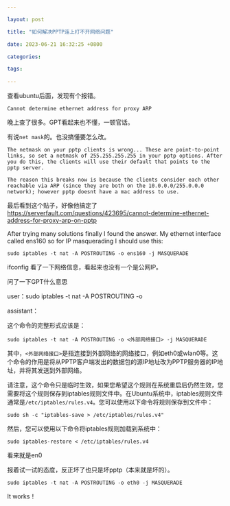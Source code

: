 ```yaml
---

layout: post

title: "如何解决PPTP连上打不开网络问题"

date: 2023-06-21 16:32:25 +0800

categories:

tags:
   
---
```

   
查看ubuntu后面，发现有个报错。

`Cannot determine ethernet address for proxy ARP`

晚上查了很多。GPT看起来也不懂，一顿官话。

有说`net mask`的。也没搞懂要怎么改。
```text
The netmask on your pptp clients is wrong... These are point-to-point links, so set a netmask of 255.255.255.255 in your pptp options. After you do this, the clients will use their default that points to the pptp server.

The reason this breaks now is because the clients consider each other reachable via ARP (since they are both on the 10.0.0.0/255.0.0.0 network); however pptp doesnt have a mac address to use.
```

最后看到这个贴子，好像他搞定了
https://serverfault.com/questions/423695/cannot-determine-ethernet-address-for-proxy-arp-on-pptp


After trying many solutions finally I found the answer. My ethernet interface called ens160 so for IP masquerading I should use this:
```text
sudo iptables -t nat -A POSTROUTING -o ens160 -j MASQUERADE
```

ifconfig 看了一下网络信息，看起来也没有一个是公网IP。

问了一下GPT什么意思

user：sudo iptables -t nat -A POSTROUTING -o

assistant：

这个命令的完整形式应该是：

```
sudo iptables -t nat -A POSTROUTING -o <外部网络接口> -j MASQUERADE
```

其中，`<外部网络接口>`是指连接到外部网络的网络接口，例如eth0或wlan0等。这个命令的作用是将从PPTP客户端发出的数据包的源IP地址改为PPTP服务器的IP地址，并将其发送到外部网络。

请注意，这个命令只是临时生效，如果您希望这个规则在系统重启后仍然生效，您需要将这个规则保存到iptables规则文件中。在Ubuntu系统中，iptables规则文件通常是`/etc/iptables/rules.v4`。您可以使用以下命令将规则保存到文件中：

```
sudo sh -c "iptables-save > /etc/iptables/rules.v4"
```

然后，您可以使用以下命令将iptables规则加载到系统中：

```
sudo iptables-restore < /etc/iptables/rules.v4
```


看来就是en0

报着试一试的态度，反正坏了也只是坏pptp（本来就是坏的）。

```
sudo iptables -t nat -A POSTROUTING -o eth0 -j MASQUERADE
```

It works！

